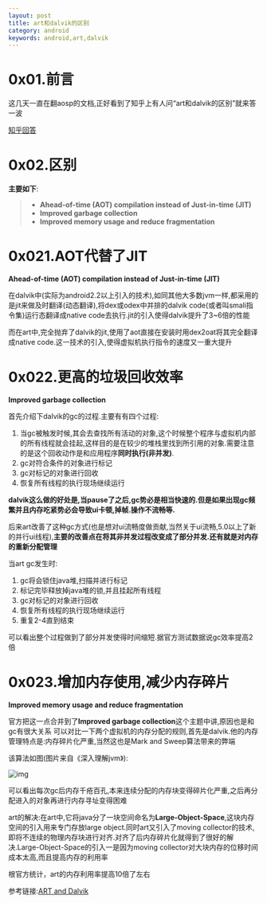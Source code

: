 ```yaml
---
layout: post
title: art和dalvik的区别
category: android
keywords: android,art,dalvik
---
```


# 0x01.前言

这几天一直在翻aosp的文档,正好看到了知乎上有人问“art和dalvik的区别”就来答一波

[知乎回答](https://www.zhihu.com/question/29406156/answer/83413563)

# 0x02.区别

**主要如下**:
> * **Ahead-of-time (AOT) compilation instead of Just-in-time (JIT)** 
> * **Improved garbage collection**
> * **Improved memory usage and reduce fragmentation**

# 0x021.AOT代替了JIT

**Ahead-of-time (AOT) compilation instead of Just-in-time (JIT)**
 
在dalvik中(实际为android2.2以上引入的技术),如同其他大多数jvm一样,都采用的是jit来做及时翻译(动态翻译),将dex或odex中并排的dalvik code(或者叫smali指令集)运行态翻译成native code去执行.jit的引入使得dalvik提升了3~6倍的性能

而在art中,完全抛弃了dalvik的jit,使用了aot直接在安装时用dex2oat将其完全翻译成native code.这一技术的引入,使得虚拟机执行指令的速度又一重大提升


# 0x022.更高的垃圾回收效率

**Improved garbage collection**


首先介绍下dalvik的gc的过程.主要有有四个过程:

1. 当gc被触发时候,其会去查找所有活动的对象,这个时候整个程序与虚拟机内部的所有线程就会挂起,这样目的是在较少的堆栈里找到所引用的对象.需要注意的是这个回收动作是和应用程序**同时执行(非并发)**.
2. gc对符合条件的对象进行标记
3. gc对标记的对象进行回收
4. 恢复所有线程的执行现场继续运行


**dalvik这么做的好处是,当pause了之后,gc势必是相当快速的.但是如果出现gc频繁并且内存吃紧势必会导致ui卡顿,掉帧.操作不流畅等.**

后来art改善了这种gc方式(也是想对ui流畅度做贡献,当然关于ui流畅,5.0以上了新的并行ui线程),**主要的改善点在将其非并发过程改变成了部分并发.还有就是对内存的重新分配管理**

当art gc发生时:

1. gc将会锁住java堆,扫描并进行标记
2. 标记完毕释放掉java堆的锁,并且挂起所有线程
3. gc对标记的对象进行回收
4. 恢复所有线程的执行现场继续运行
5. 重复2-4直到结束

可以看出整个过程做到了部分并发使得时间缩短.据官方测试数据说gc效率提高2倍


# 0x023.增加内存使用,减少内存碎片

**Improved memory usage and reduce fragmentation**

官方把这一点合并到了**Improved garbage collection**这个主题中讲,原因也是和gc有很大关系
可以对比一下两个虚拟机的内存分配的规则,首先是dalvik.他的内存管理特点是:内存碎片化严重,当然这也是Mark and Sweep算法带来的弊端

该算法如图(图片来自《深入理解jvm》):

![img](https://pic2.zhimg.com/f14c0b08f7b831fd5088fd0cfe0c802d_b.png)

可以看出每次gc后内存千疮百孔,本来连续分配的内存块变得碎片化严重,之后再分配进入的对象再进行内存寻址变得困难

art的解决:在art中,它将java分了一块空间命名为**Large-Object-Space**,这块内存空间的引入用来专门存放large object.同时art又引入了moving collector的技术,即将不连续的物理内存块进行对齐.对齐了后内存碎片化就得到了很好的解决.Large-Object-Space的引入一是因为moving collector对大块内存的位移时间成本太高,而且提高内存的利用率

根官方统计，art的内存利用率提高10倍了左右


参考链接:[ART and Dalvik](http://source.android.com/devices/tech/dalvik/index.htmll)